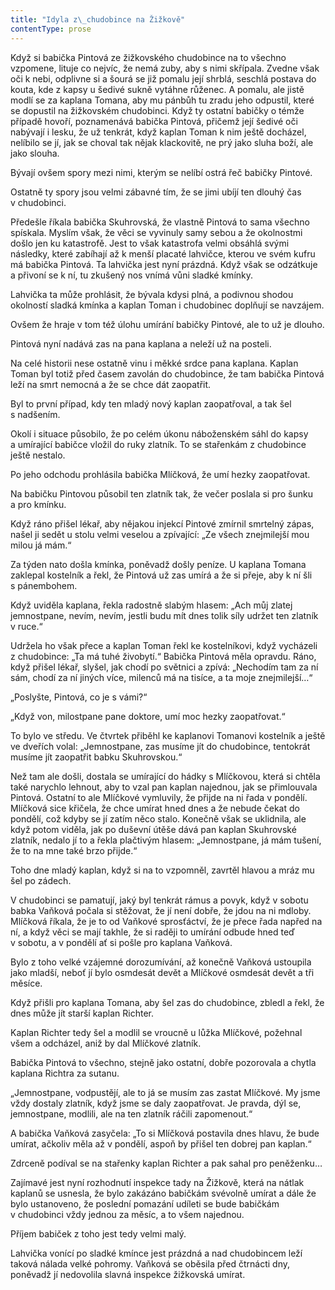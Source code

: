 ```yaml
---
title: "Idyla z\_chudobince na Žižkově"
contentType: prose
---
```


<section>

Když si babička Pintová ze žižkovského chudobince na to všechno vzpomene, lituje co nejvíc, že nemá zuby, aby s nimi skřípala. Zvedne však oči k nebi, odplivne si a šourá se již pomalu její shrblá, seschlá postava do kouta, kde z kapsy u šedivé sukně vytáhne růženec. A pomalu, ale jistě modlí se za kaplana Tomana, aby mu pánbůh tu zradu jeho odpustil, které se dopustil na žižkovském chudobinci. Když ty ostatní babičky o témže případě hovoří, poznamenává babička Pintová, přičemž její šedivé oči nabývají i lesku, že už tenkrát, když kaplan Toman k nim ještě docházel, nelíbilo se jí, jak se choval tak nějak klackovitě, ne prý jako sluha boží, ale jako slouha.

Bývají ovšem spory mezi nimi, kterým se nelíbí ostrá řeč babičky Pintové.

Ostatně ty spory jsou velmi zábavné tím, že se jimi ubíjí ten dlouhý čas v chudobinci.

Předešle říkala babička Skuhrovská, že vlastně Pintová to sama všechno spískala. Myslím však, že věci se vyvinuly samy sebou a že okolnostmi došlo jen ku katastrofě. Jest to však katastrofa velmi obsáhlá svými následky, které zabíhají až k menší placaté lahvičce, kterou ve svém kufru má babička Pintová. Ta lahvička jest nyní prázdná. Když však se odzátkuje a přivoní se k ní, tu zkušený nos vnímá vůni sladké kmínky.

Lahvička ta může prohlásit, že bývala kdysi plná, a podivnou shodou okolností sladká kmínka a kaplan Toman i chudobinec doplňují se navzájem.

Ovšem že hraje v tom též úlohu umírání babičky Pintové, ale to už je dlouho.

Pintová nyní nadává zas na pana kaplana a neleží už na posteli.

Na celé historii nese ostatně vinu i měkké srdce pana kaplana. Kaplan Toman byl totiž před časem zavolán do chudobince, že tam babička Pintová leží na smrt nemocná a že se chce dát zaopatřit.

Byl to první případ, kdy ten mladý nový kaplan zaopatřoval, a tak šel s nadšením.

Okolí i situace působilo, že po celém úkonu náboženském sáhl do kapsy a umírající babičce vložil do ruky zlatník. To se stařenkám z chudobince ještě nestalo.

Po jeho odchodu prohlásila babička Mlíčková, že umí hezky zaopatřovat.

Na babičku Pintovou působil ten zlatník tak, že večer poslala si pro šunku a pro kmínku.

Když ráno přišel lékař, aby nějakou injekcí Pintové zmírnil smrtelný zápas, našel ji sedět u stolu velmi veselou a zpívající: „Ze všech znejmilejší mou milou já mám.“

Za týden nato došla kmínka, poněvadž došly peníze. U kaplana Tomana zaklepal kostelník a řekl, že Pintová už zas umírá a že si přeje, aby k ní šli s pánembohem.

Když uviděla kaplana, řekla radostně slabým hlasem: „Ach můj zlatej jemnostpane, nevím, nevím, jestli budu mít dnes tolik síly udržet ten zlatník v ruce.“

Udržela ho však přece a kaplan Toman řekl ke kostelníkovi, když vycházeli z chudobince: „Ta má tuhé živobytí.“ Babička Pintová měla opravdu. Ráno, když přišel lékař, slyšel, jak chodí po světnici a zpívá: „Nechodím tam za ní sám, chodí za ní jiných více, milenců má na tisíce, a ta moje znejmilejší…“

„Poslyšte, Pintová, co je s vámi?“

„Když von, milostpane pane doktore, umí moc hezky zaopatřovat.“

To bylo ve středu. Ve čtvrtek přiběhl ke kaplanovi Tomanovi kostelník a ještě ve dveřích volal: „Jemnostpane, zas musíme jít do chudobince, tentokrát musíme jít zaopatřit babku Skuhrovskou.“

Než tam ale došli, dostala se umírající do hádky s Mlíčkovou, která si chtěla také narychlo lehnout, aby to vzal pan kaplan najednou, jak se přimlouvala Pintová. Ostatní to ale Mlíčkové vymluvily, že přijde na ni řada v pondělí. Mlíčková sice křičela, že chce umírat hned dnes a že nebude čekat do pondělí, což kdyby se jí zatím něco stalo. Konečně však se uklidnila, ale když potom viděla, jak po duševní útěše dává pan kaplan Skuhrovské zlatník, nedalo jí to a řekla plačtivým hlasem: „Jemnostpane, já mám tušení, že to na mne také brzo přijde.“

Toho dne mladý kaplan, když si na to vzpomněl, zavrtěl hlavou a mráz mu šel po zádech.

V chudobinci se pamatují, jaký byl tenkrát rámus a povyk, když v sobotu babka Vaňková počala si stěžovat, že jí není dobře, že jdou na ni mdloby. Mlíčková říkala, že je to od Vaňkové sprosťáctví, že je přece řada napřed na ní, a když věci se mají takhle, že si raději to umírání odbude hned teď v sobotu, a v pondělí ať si pošle pro kaplana Vaňková.

Bylo z toho velké vzájemné dorozumívání, až konečně Vaňková ustoupila jako mladší, neboť jí bylo osmdesát devět a Mlíčkové osmdesát devět a tři měsíce.

Když přišli pro kaplana Tomana, aby šel zas do chudobince, zbledl a řekl, že dnes může jít starší kaplan Richter.

Kaplan Richter tedy šel a modlil se vroucně u lůžka Mlíčkové, požehnal všem a odcházel, aniž by dal Mlíčkové zlatník.

Babička Pintová to všechno, stejně jako ostatní, dobře pozorovala a chytla kaplana Richtra za sutanu.

„Jemnostpane, vodpustějí, ale to já se musím zas zastat Mlíčkové. My jsme vždy dostaly zlatník, když jsme se daly zaopatřovat. Je pravda, dýl se, jemnostpane, modlili, ale na ten zlatník ráčili zapomenout.“

A babička Vaňková zasyčela: „To si Mlíčková postavila dnes hlavu, že bude umírat, ačkoliv měla až v pondělí, aspoň by přišel ten dobrej pan kaplan.“

Zdrceně podíval se na stařenky kaplan Richter a pak sahal pro peněženku…

Zajímavé jest nyní rozhodnutí inspekce tady na Žižkově, která na nátlak kaplanů se usnesla, že bylo zakázáno babičkám svévolně umírat a dále že bylo ustanoveno, že poslední pomazání udíleti se bude babičkám v chudobinci vždy jednou za měsíc, a to všem najednou.

Příjem babiček z toho jest tedy velmi malý.

Lahvička vonící po sladké kmínce jest prázdná a nad chudobincem leží taková nálada velké pohromy. Vaňková se oběsila před čtrnácti dny, poněvadž jí nedovolila slavná inspekce žižkovská umírat.

</section>
